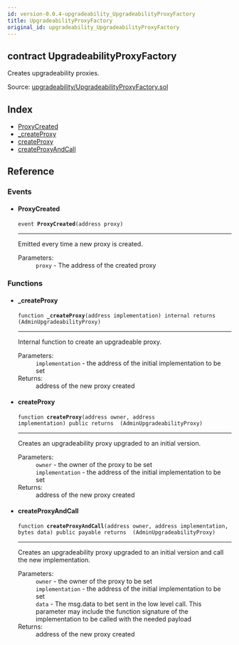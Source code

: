 ```yaml
---
id: version-0.0.4-upgradeability_UpgradeabilityProxyFactory
title: UpgradeabilityProxyFactory
original_id: upgradeability_UpgradeabilityProxyFactory
---
```


<div class="contract-doc"><div class="contract"><h2 class="contract-header"><span class="contract-kind">contract</span> UpgradeabilityProxyFactory</h2><p class="description">Creates upgradeability proxies.</p><div class="source">Source: <a href="git+https://github.com/zeppelinos/zos-lib/blob/v0.1.12/contracts/upgradeability/UpgradeabilityProxyFactory.sol" target="_blank">upgradeability/UpgradeabilityProxyFactory.sol</a></div></div><div class="index"><h2>Index</h2><ul><li><a href="upgradeability_UpgradeabilityProxyFactory.html#ProxyCreated">ProxyCreated</a></li><li><a href="upgradeability_UpgradeabilityProxyFactory.html#_createProxy">_createProxy</a></li><li><a href="upgradeability_UpgradeabilityProxyFactory.html#createProxy">createProxy</a></li><li><a href="upgradeability_UpgradeabilityProxyFactory.html#createProxyAndCall">createProxyAndCall</a></li></ul></div><div class="reference"><h2>Reference</h2><div class="events"><h3>Events</h3><ul><li><div class="item event"><span id="ProxyCreated" class="anchor-marker"></span><h4 class="name">ProxyCreated</h4><div class="body"><code class="signature">event <strong>ProxyCreated</strong><span>(address proxy) </span></code><hr/><div class="description"><p>Emitted every time a new proxy is created.</p></div><dl><dt><span class="label-parameters">Parameters:</span></dt><dd><div><code>proxy</code> - The address of the created proxy</div></dd></dl></div></div></li></ul></div><div class="functions"><h3>Functions</h3><ul><li><div class="item function"><span id="_createProxy" class="anchor-marker"></span><h4 class="name">_createProxy</h4><div class="body"><code class="signature">function <strong>_createProxy</strong><span>(address implementation) </span><span>internal </span><span>returns  (AdminUpgradeabilityProxy) </span></code><hr/><div class="description"><p>Internal function to create an upgradeable proxy.</p></div><dl><dt><span class="label-parameters">Parameters:</span></dt><dd><div><code>implementation</code> - the address of the initial implementation to be set</div></dd><dt><span class="label-return">Returns:</span></dt><dd>address of the new proxy created</dd></dl></div></div></li><li><div class="item function"><span id="createProxy" class="anchor-marker"></span><h4 class="name">createProxy</h4><div class="body"><code class="signature">function <strong>createProxy</strong><span>(address owner, address implementation) </span><span>public </span><span>returns  (AdminUpgradeabilityProxy) </span></code><hr/><div class="description"><p>Creates an upgradeability proxy upgraded to an initial version.</p></div><dl><dt><span class="label-parameters">Parameters:</span></dt><dd><div><code>owner</code> - the owner of the proxy to be set</div><div><code>implementation</code> - the address of the initial implementation to be set</div></dd><dt><span class="label-return">Returns:</span></dt><dd>address of the new proxy created</dd></dl></div></div></li><li><div class="item function"><span id="createProxyAndCall" class="anchor-marker"></span><h4 class="name">createProxyAndCall</h4><div class="body"><code class="signature">function <strong>createProxyAndCall</strong><span>(address owner, address implementation, bytes data) </span><span>public </span><span>payable </span><span>returns  (AdminUpgradeabilityProxy) </span></code><hr/><div class="description"><p>Creates an upgradeability proxy upgraded to an initial version and call the new implementation.</p></div><dl><dt><span class="label-parameters">Parameters:</span></dt><dd><div><code>owner</code> - the owner of the proxy to be set</div><div><code>implementation</code> - the address of the initial implementation to be set</div><div><code>data</code> - The msg.data to bet sent in the low level call. This parameter may include the function signature of the implementation to be called with the needed payload</div></dd><dt><span class="label-return">Returns:</span></dt><dd>address of the new proxy created</dd></dl></div></div></li></ul></div></div></div>
